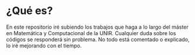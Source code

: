 # ¿Qué es?
En este repositorio iré subiendo los trabajos que haga a lo largo del máster en Matemática y Computacional de la UNIR. Cualquier duda sobre los códigos se responderá sin problema. 
No todo está comentado o explicado, lo iré mejorando con el tiempo.
